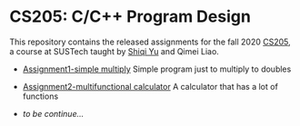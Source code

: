 # CS205: C/C++ Program Design
This repository contains the released assignments for the fall 2020 [CS205](https://bb.sustech.edu.cn/webapps/blackboard/content/listContent.jsp?course_id=_1718_1&content_id=_118689_1), a course at SUSTech taught by [Shiqi Yu](http://faculty.sustech.edu.cn/yusq/) and Qimei Liao.

* [Assignment1-simple multiply](https://github.com/ASSANDHOLE/CS205/tree/master/Assignment1) Simple program just to multiply to doubles

* [Assignment2-multifunctional calculator](https://github.com/ASSANDHOLE/CS205/tree/master/Assignment2) A calculator that has a lot of functions

* _to be continue..._